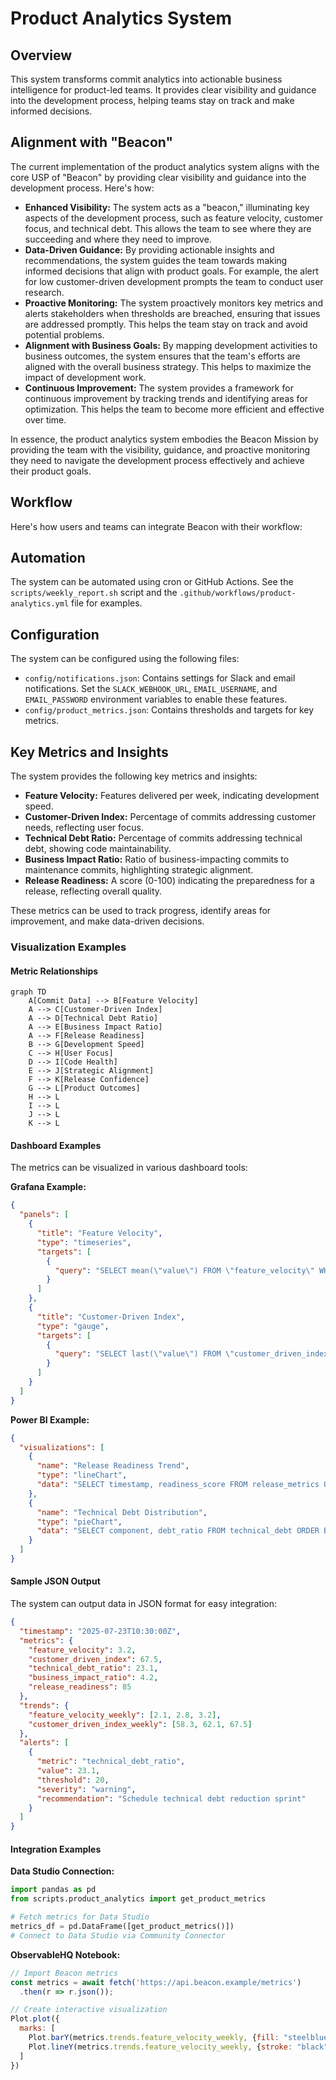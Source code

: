 # Product Analytics System

## Overview

This system transforms commit analytics into actionable business intelligence for product-led teams. It provides clear visibility and guidance into the development process, helping teams stay on track and make informed decisions.

## Alignment with "Beacon"

The current implementation of the product analytics system aligns with the core USP of "Beacon" by providing clear visibility and guidance into the development process. Here's how:

*   **Enhanced Visibility:** The system acts as a "beacon," illuminating key aspects of the development process, such as feature velocity, customer focus, and technical debt. This allows the team to see where they are succeeding and where they need to improve.
*   **Data-Driven Guidance:** By providing actionable insights and recommendations, the system guides the team towards making informed decisions that align with product goals. For example, the alert for low customer-driven development prompts the team to conduct user research.
*   **Proactive Monitoring:** The system proactively monitors key metrics and alerts stakeholders when thresholds are breached, ensuring that issues are addressed promptly. This helps the team stay on track and avoid potential problems.
*   **Alignment with Business Goals:** By mapping development activities to business outcomes, the system ensures that the team's efforts are aligned with the overall business strategy. This helps to maximize the impact of development work.
*   **Continuous Improvement:** The system provides a framework for continuous improvement by tracking trends and identifying areas for optimization. This helps the team to become more efficient and effective over time.

In essence, the product analytics system embodies the Beacon Mission by providing the team with the visibility, guidance, and proactive monitoring they need to navigate the development process effectively and achieve their product goals.

## Workflow

Here's how users and teams can integrate Beacon with their workflow:

## Automation

The system can be automated using cron or GitHub Actions. See the `scripts/weekly_report.sh` script and the `.github/workflows/product-analytics.yml` file for examples.

## Configuration

The system can be configured using the following files:

*   `config/notifications.json`: Contains settings for Slack and email notifications.  Set the `SLACK_WEBHOOK_URL`, `EMAIL_USERNAME`, and `EMAIL_PASSWORD` environment variables to enable these features.
*   `config/product_metrics.json`: Contains thresholds and targets for key metrics.

## Key Metrics and Insights

The system provides the following key metrics and insights:

*   **Feature Velocity:** Features delivered per week, indicating development speed.
*   **Customer-Driven Index:** Percentage of commits addressing customer needs, reflecting user focus.
*   **Technical Debt Ratio:** Percentage of commits addressing technical debt, showing code maintainability.
*   **Business Impact Ratio:** Ratio of business-impacting commits to maintenance commits, highlighting strategic alignment.
*   **Release Readiness:** A score (0-100) indicating the preparedness for a release, reflecting overall quality.

These metrics can be used to track progress, identify areas for improvement, and make data-driven decisions.

### Visualization Examples

#### Metric Relationships
```mermaid
graph TD
    A[Commit Data] --> B[Feature Velocity]
    A --> C[Customer-Driven Index]
    A --> D[Technical Debt Ratio]
    A --> E[Business Impact Ratio]
    A --> F[Release Readiness]
    B --> G[Development Speed]
    C --> H[User Focus]
    D --> I[Code Health]
    E --> J[Strategic Alignment]
    F --> K[Release Confidence]
    G --> L[Product Outcomes]
    H --> L
    I --> L
    J --> L
    K --> L
```

#### Dashboard Examples
The metrics can be visualized in various dashboard tools:

**Grafana Example:**
```json
{
  "panels": [
    {
      "title": "Feature Velocity",
      "type": "timeseries",
      "targets": [
        {
          "query": "SELECT mean(\"value\") FROM \"feature_velocity\" WHERE $timeFilter GROUP BY time($interval) fill(null)"
        }
      ]
    },
    {
      "title": "Customer-Driven Index",
      "type": "gauge",
      "targets": [
        {
          "query": "SELECT last(\"value\") FROM \"customer_driven_index\" WHERE $timeFilter"
        }
      ]
    }
  ]
}
```

**Power BI Example:**
```json
{
  "visualizations": [
    {
      "name": "Release Readiness Trend",
      "type": "lineChart",
      "data": "SELECT timestamp, readiness_score FROM release_metrics ORDER BY timestamp"
    },
    {
      "name": "Technical Debt Distribution",
      "type": "pieChart",
      "data": "SELECT component, debt_ratio FROM technical_debt ORDER BY debt_ratio DESC"
    }
  ]
}
```

#### Sample JSON Output
The system can output data in JSON format for easy integration:
```json
{
  "timestamp": "2025-07-23T10:30:00Z",
  "metrics": {
    "feature_velocity": 3.2,
    "customer_driven_index": 67.5,
    "technical_debt_ratio": 23.1,
    "business_impact_ratio": 4.2,
    "release_readiness": 85
  },
  "trends": {
    "feature_velocity_weekly": [2.1, 2.8, 3.2],
    "customer_driven_index_weekly": [58.3, 62.1, 67.5]
  },
  "alerts": [
    {
      "metric": "technical_debt_ratio",
      "value": 23.1,
      "threshold": 20,
      "severity": "warning",
      "recommendation": "Schedule technical debt reduction sprint"
    }
  ]
}
```

#### Integration Examples
**Data Studio Connection:**
```python
import pandas as pd
from scripts.product_analytics import get_product_metrics

# Fetch metrics for Data Studio
metrics_df = pd.DataFrame([get_product_metrics()])
# Connect to Data Studio via Community Connector
```

**ObservableHQ Notebook:**
```javascript
// Import Beacon metrics
const metrics = await fetch('https://api.beacon.example/metrics')
  .then(r => r.json());

// Create interactive visualization
Plot.plot({
  marks: [
    Plot.barY(metrics.trends.feature_velocity_weekly, {fill: "steelblue"}),
    Plot.lineY(metrics.trends.feature_velocity_weekly, {stroke: "black"})
  ]
})
```